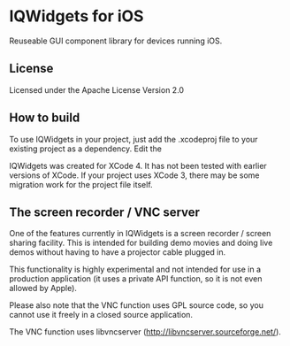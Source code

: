 IQWidgets for iOS
=================

Reuseable GUI component library for devices running iOS.

License
-------

Licensed under the Apache License Version 2.0



How to build
------------

To use IQWidgets in your project, just add the .xcodeproj file to your existing project as a dependency. Edit the 

IQWidgets was created for XCode 4. It has not been tested with earlier versions of XCode. If your project uses XCode 3, there may be some migration work for the project file itself.


The screen recorder / VNC server
--------------------------------

One of the features currently in IQWidgets is a screen recorder / screen sharing facility. This is intended for building demo movies and doing live demos without having to have a projector cable plugged in.

This functionality is highly experimental and not intended for use in a production application (it uses a private API function, so it is not even allowed by Apple).

Please also note that the VNC function uses GPL source code, so you cannot use it freely in a closed source application.

The VNC function uses libvncserver (http://libvncserver.sourceforge.net/).